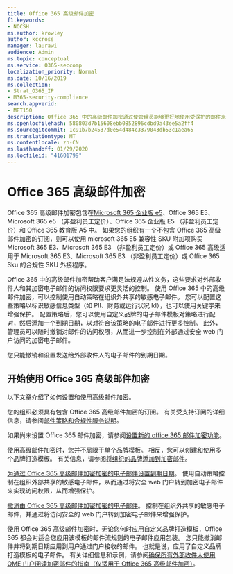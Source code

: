 ```yaml
---
title: Office 365 高级邮件加密
f1.keywords:
- NOCSH
ms.author: krowley
author: kccross
manager: laurawi
audience: Admin
ms.topic: conceptual
ms.service: O365-seccomp
localization_priority: Normal
ms.date: 10/16/2019
ms.collection:
- Strat_O365_IP
- M365-security-compliance
search.appverid:
- MET150
description: Office 365 中的高级邮件加密通过使管理员能够更好地使用受保护的邮件来帮助组织满足其合规性义务。
ms.openlocfilehash: 580803d7b15608ebb0852896cdbd9a43ee5a2ff4
ms.sourcegitcommit: 1c91b7b24537d0e54d484c3379043db53c1aea65
ms.translationtype: MT
ms.contentlocale: zh-CN
ms.lasthandoff: 01/29/2020
ms.locfileid: "41601799"
---
```

# <a name="office-365-advanced-message-encryption"></a>Office 365 高级邮件加密

Office 365 高级邮件加密包含在[Microsoft 365 企业版 e5](https://www.microsoft.com/microsoft-365/enterprise/home)、Office 365 E5、Microsoft 365 e5 （非盈利员工定价）、Office 365 企业版 E5 （非盈利员工定价）和 Office 365 教育版 A5 中。 如果您的组织有一个不包含 Office 365 高级邮件加密的订阅，则可以使用 microsoft 365 E5 兼容性 SKU 附加项购买 Microsoft 365 E3、Microsoft 365 E3 （非盈利员工定价）或 Office 365 高级适用于 Microsoft 365 E3、Microsoft 365 E3 （非盈利员工定价）或 Office 365 Sku 的合规性 SKU 外接程序。

Office 365 中的高级邮件加密帮助客户满足法规遵从性义务，这些要求对外部收件人和其加密电子邮件的访问权限要求更灵活的控制。 使用 Office 365 中的高级邮件加密，可以控制使用自动策略在组织外共享的敏感电子邮件。 您可以配置这些策略以标识敏感信息类型（如 PII、财务或运行状况 Id），也可以使用关键字来增强保护。 配置策略后，您可以使用自定义品牌的电子邮件模板对策略进行配对，然后添加一个到期日期，以对符合该策略的电子邮件进行更多控制。 此外，管理员可以随时撤销对邮件的访问权限，从而进一步控制在外部通过安全 web 门户访问的加密电子邮件。

您只能撤销和设置发送给外部收件人的电子邮件的到期日期。

## <a name="get-started-with-office-365-advanced-message-encryption"></a>开始使用 Office 365 高级邮件加密

以下文章介绍了如何设置和使用高级邮件加密。

您的组织必须具有包含 Office 365 高级邮件加密的订阅。 有关受支持订阅的详细信息，请参阅[邮件策略和合规性服务说明](https://docs.microsoft.com/office365/servicedescriptions/exchange-online-service-description/message-policy-and-compliance)。

如果尚未设置 Office 365 邮件加密，请参阅[设置新的 office 365 邮件加密功能](set-up-new-message-encryption-capabilities.md)。

使用高级邮件加密时，您并不局限于单个品牌模板。 相反，您可以创建和使用多个品牌打造模板。 有关信息，请参阅[将组织的品牌添加到加密邮件](add-your-organization-brand-to-encrypted-messages.md)。

[为通过 Office 365 高级邮件加密加密的电子邮件设置到期日期](ome-advanced-expiration.md)。 使用自动策略控制在组织外部共享的敏感电子邮件，从而通过将安全 web 门户转到加密电子邮件来实现访问权限，从而增强保护。

[撤消由 Office 365 高级邮件加密加密的电子邮件](revoke-ome-encrypted-mail.md)。 控制在组织外共享的敏感电子邮件，并通过将访问安全的 web 门户转到加密电子邮件来增强保护。  

使用 Office 365 高级邮件加密时，无论您何时应用自定义品牌打造模板，Office 365 都会对适合您应用该模板的邮件流规则的电子邮件应用包装。 您只能撤消邮件并将到期日期应用到用户通过门户接收的邮件。 也就是说，应用了自定义品牌打造模板的电子邮件。 有关详细信息和示例，请参阅[确保所有外部收件人使用 OME 门户阅读加密邮件的指南（仅适用于 Office 365 高级邮件加密）](manage-office-365-message-encryption.md#ensure-all-external-recipients-use-the-ome-portal-to-read-encrypted-mail--office-365-advanced-message-encryption-only)。
